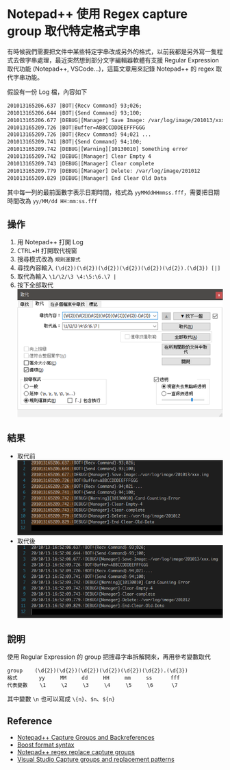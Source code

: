 # Notepad++ 使用 Regex capture group 取代特定格式字串


有時候我們需要把文件中某些特定字串改成另外的格式，以前我都是另外寫一隻程式去做字串處理，最近突然想到部分文字編輯器軟體有支援 Regular Expression 取代功能 (Notepad++, VSCode...)，這篇文章用來記錄 Notepad++ 的 regex 取代字串功能。

<!--more-->

假設有一份 Log 檔，內容如下

```txt
201013165206.637 |BOT|{Recv Command} 93;026;
201013165206.644 |BOT|{Send Command} 93;100;
201013165206.677 |DEBUG|[Manager] Save Image: /var/log/image/201013/xxx.img
201013165209.726 |BOT|Buffer=ABBCCDDDEEFFFGGG
201013165209.726 |BOT|{Recv Command} 94;021 ...
201013165209.741 |BOT|{Send Command} 94;100;
201013165209.742 |DEBUG|[Warning][10130010] Something error
201013165209.742 |DEBUG|[Manager] Clear Empty 4
201013165209.743 |DEBUG|[Manager] Clear complete
201013165209.779 |DEBUG|[Manager] Delete: /var/log/image/201012
201013165209.829 |DEBUG|[Manager] End Clear Old Data
```

其中每一列的最前面數字表示日期時間，格式為 `yyMMddHHmmss.fff`，需要把日期時間改為 `yy/MM/dd HH:mm:ss.fff`

## 操作
1. 用 Notepad++ 打開 Log
2. <kbd>CTRL</kbd>+<kbd>H</kbd> 打開取代視窗
3. 搜尋模式改為 `規則運算式`
4. 尋找內容輸入 `(\d{2})(\d{2})(\d{2})(\d{2})(\d{2})(\d{2}).(\d{3}) [|]`
5. 取代為輸入 `\1/\2/\3 \4:\5:\6.\7 |`
6. 按下全部取代  
![Replace window](/2020/10/notepad-plus-plus-regex-replace/notepad_plus_1.png)

## 結果
- 取代前  
![Before Replace](/2020/10/notepad-plus-plus-regex-replace/notepad_plus_2.png)
- 取代後  
![After Replace](/2020/10/notepad-plus-plus-regex-replace/notepad_plus_3.png)

## 說明
使用 Regular Expression 的 group 把搜尋字串拆解開來，再用參考變數取代
```
group    (\d{2})(\d{2})(\d{2})(\d{2})(\d{2})(\d{2}).(\d{3})
格式       yy     MM     dd     HH     mm     ss      fff
代表變數    \1     \2     \3     \4     \5     \6      \7
```
其中變數 `\n` 也可以寫成 `\{n}`、`$n`、`${n}`

## Reference
- [Notepad++ Capture Groups and Backreferences](https://npp-user-manual.org/docs/searching/#capture-groups-and-backreferences)
- [Boost format syntax](https://www.boost.org/doc/libs/1_55_0/libs/regex/doc/html/boost_regex/format/boost_format_syntax.html)
- [Notepad++ regex replace capture groups](https://blog.softhints.com/notepad-regex-replace-wildcard-capture-group/#notepadregexreplacecapturegroups)
- [Visual Studio Capture groups and replacement patterns](https://docs.microsoft.com/en-US/visualstudio/ide/using-regular-expressions-in-visual-studio#capture-groups-and-replacement-patterns)

